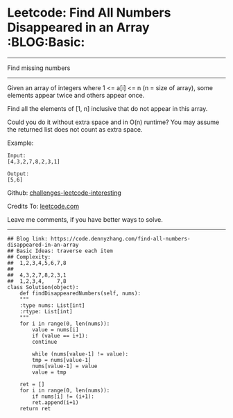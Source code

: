 
# Leetcode: Find All Numbers Disappeared in an Array     :BLOG:Basic:

---

Find missing numbers  

---

Given an array of integers where 1 <= a[i] <= n (n = size of array), some elements appear twice and others appear once.  

Find all the elements of [1, n] inclusive that do not appear in this array.  

Could you do it without extra space and in O(n) runtime? You may assume the returned list does not count as extra space.  

Example:  

    Input:
    [4,3,2,7,8,2,3,1]
    
    Output:
    [5,6]

Github: [challenges-leetcode-interesting](https://github.com/DennyZhang/challenges-leetcode-interesting/tree/master/problems/find-all-numbers-disappeared-in-an-array)  

Credits To: [leetcode.com](https://leetcode.com/problems/find-all-numbers-disappeared-in-an-array/description/)  

Leave me comments, if you have better ways to solve.  

---

    ## Blog link: https://code.dennyzhang.com/find-all-numbers-disappeared-in-an-array
    ## Basic Ideas: traverse each item
    ## Complexity:
    ##  1,2,3,4,5,6,7,8
    ##
    ##  4,3,2,7,8,2,3,1
    ##  1,2,3,4,    7,8
    class Solution(object):
        def findDisappearedNumbers(self, nums):
    	"""
    	:type nums: List[int]
    	:rtype: List[int]
    	"""
    	for i in range(0, len(nums)):
    	    value = nums[i]
    	    if (value == i+1):
    		continue
    
    	    while (nums[value-1] != value):
    		tmp = nums[value-1]
    		nums[value-1] = value
    		value = tmp
    
    	ret = []
    	for i in range(0, len(nums)):
    	    if nums[i] != (i+1):
    		ret.append(i+1)
    	return ret

